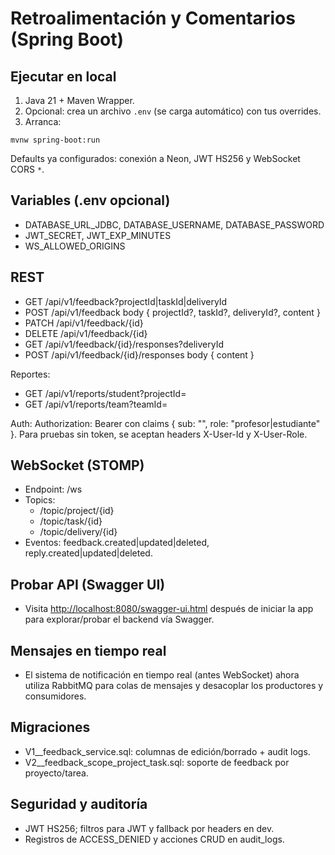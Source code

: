 # Retroalimentación y Comentarios (Spring Boot)

## Ejecutar en local

1. Java 21 + Maven Wrapper.
2. Opcional: crea un archivo `.env` (se carga automático) con tus overrides.
3. Arranca:

```
mvnw spring-boot:run
```

Defaults ya configurados: conexión a Neon, JWT HS256 y WebSocket CORS `*`.

## Variables (.env opcional)

- DATABASE_URL_JDBC, DATABASE_USERNAME, DATABASE_PASSWORD
- JWT_SECRET, JWT_EXP_MINUTES
- WS_ALLOWED_ORIGINS

## REST

- GET /api/v1/feedback?projectId|taskId|deliveryId
- POST /api/v1/feedback  body { projectId?, taskId?, deliveryId?, content }
- PATCH /api/v1/feedback/{id}
- DELETE /api/v1/feedback/{id}
- GET /api/v1/feedback/{id}/responses?deliveryId
- POST /api/v1/feedback/{id}/responses  body { content }

Reportes:
- GET /api/v1/reports/student?projectId=
- GET /api/v1/reports/team?teamId=

Auth: Authorization: Bearer <jwt> con claims { sub: "<userId>", role: "profesor|estudiante" }.
Para pruebas sin token, se aceptan headers X-User-Id y X-User-Role.

## WebSocket (STOMP)

- Endpoint: /ws
- Topics:
  - /topic/project/{id}
  - /topic/task/{id}
  - /topic/delivery/{id}
- Eventos: feedback.created|updated|deleted, reply.created|updated|deleted.

## Probar API (Swagger UI)

- Visita [http://localhost:8080/swagger-ui.html](http://localhost:8080/swagger-ui.html) después de iniciar la app para explorar/probar el backend vía Swagger.

## Mensajes en tiempo real

- El sistema de notificación en tiempo real (antes WebSocket) ahora utiliza RabbitMQ para colas de mensajes y desacoplar los productores y consumidores.

## Migraciones

- V1__feedback_service.sql: columnas de edición/borrado + audit logs.
- V2__feedback_scope_project_task.sql: soporte de feedback por proyecto/tarea.

## Seguridad y auditoría

- JWT HS256; filtros para JWT y fallback por headers en dev.
- Registros de ACCESS_DENIED y acciones CRUD en audit_logs.

